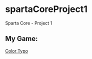 # spartaCoreProject1
Sparta Core - Project 1

## My Game:
[Color Typo](https://melson012.github.io/spartaCoreProject1/)
